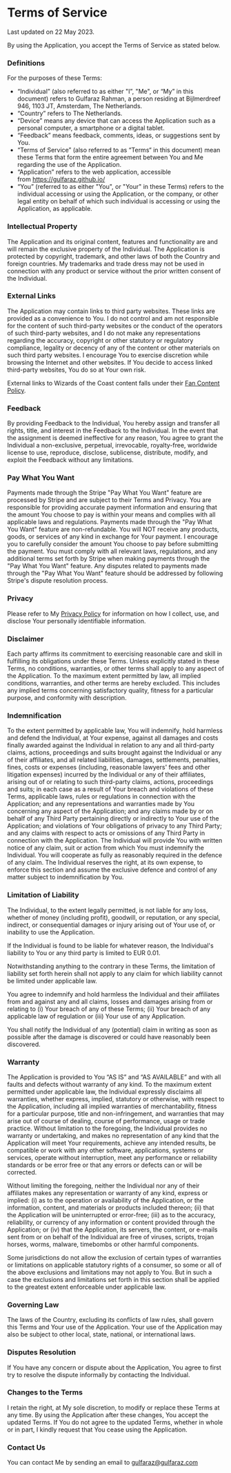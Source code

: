 # Terms of Service

Last updated on 22 May 2023.

By using the Application, you accept the Terms of Service as stated below.

### Definitions

For the purposes of these Terms:

-   “Individual” (also referred to as either "I”, "Me", or “My” in this document) refers to Gulfaraz Rahman, a person residing at Bijlmerdreef 946, 1103 JT, Amsterdam, The Netherlands.
-   “Country” refers to The Netherlands.
-   “Device” means any device that can access the Application such as a personal computer, a smartphone or a digital tablet.
-   “Feedback” means feedback, comments, ideas, or suggestions sent by You.
-   “Terms of Service” (also referred to as “Terms“ in this document) mean these Terms that form the entire agreement between You and Me regarding the use of the Application.
-   “Application” refers to the web application, accessible from https://gulfaraz.github.io/
-   “You” (referred to as either "You", or "Your" in these Terms) refers to the individual accessing or using the Application, or the company, or other legal entity on behalf of which such individual is accessing or using the Application, as applicable.

### Intellectual Property

The Application and its original content, features and functionality are and will remain the exclusive property of the Individual. The Application is protected by copyright, trademark, and other laws of both the Country and foreign countries. My trademarks and trade dress may not be used in connection with any product or service without the prior written consent of the Individual.

### External Links

The Application may contain links to third party websites. These links are provided as a convenience to You. I do not control and am not responsible for the content of such third-party websites or the conduct of the operators of such third-party websites, and I do not make any representations regarding the accuracy, copyright or other statutory or regulatory compliance, legality or decency of any of the content or other materials on such third party websites. I encourage You to exercise discretion while browsing the Internet and other websites. If You decide to access linked third-party websites, You do so at Your own risk.

External links to Wizards of the Coast content falls under their [Fan Content Policy](https://company.wizards.com/en/legal/fancontentpolicy).

### Feedback

By providing Feedback to the Individual, You hereby assign and transfer all rights, title, and interest in the Feedback to the Individual. In the event that the assignment is deemed ineffective for any reason, You agree to grant the Individual a non-exclusive, perpetual, irrevocable, royalty-free, worldwide license to use, reproduce, disclose, sublicense, distribute, modify, and exploit the Feedback without any limitations.

### Pay What You Want

Payments made through the Stripe "Pay What You Want" feature are processed by Stripe and are subject to their Terms and Privacy. You are responsible for providing accurate payment information and ensuring that the amount You choose to pay is within your means and complies with all applicable laws and regulations. Payments made through the "Pay What You Want" feature are non-refundable. You will NOT receive any products, goods, or services of any kind in exchange for Your payment. I encourage you to carefully consider the amount You choose to pay before submitting the payment. You must comply with all relevant laws, regulations, and any additional terms set forth by Stripe when making payments through the "Pay What You Want" feature. Any disputes related to payments made through the "Pay What You Want" feature should be addressed by following Stripe's dispute resolution process.

### Privacy

Please refer to My [Privacy Policy](/dm-screen/#/privacy) for information on how I collect, use, and disclose Your personally identifiable information.

### Disclaimer

Each party affirms its commitment to exercising reasonable care and skill in fulfilling its obligations under these Terms. Unless explicitly stated in these Terms, no conditions, warranties, or other terms shall apply to any aspect of the Application. To the maximum extent permitted by law, all implied conditions, warranties, and other terms are hereby excluded. This includes any implied terms concerning satisfactory quality, fitness for a particular purpose, and conformity with description.

### Indemnification

To the extent permitted by applicable law, You will indemnify, hold harmless and defend the Individual, at Your expense, against all damages and costs finally awarded against the Individual in relation to any and all third-party claims, actions, proceedings and suits brought against the Individual or any of their affiliates, and all related liabilities, damages, settlements, penalties, fines, costs or expenses (including, reasonable lawyers' fees and other litigation expenses) incurred by the Individual or any of their affiliates, arising out of or relating to such third-party claims, actions, proceedings and suits; in each case as a result of Your breach and violations of these Terms, applicable laws, rules or regulations in connection with the Application; and any representations and warranties made by You concerning any aspect of the Application; and any claims made by or on behalf of any Third Party pertaining directly or indirectly to Your use of the Application; and violations of Your obligations of privacy to any Third Party; and any claims with respect to acts or omissions of any Third Party in connection with the Application. The Individual will provide You with written notice of any claim, suit or action from which You must indemnify the Individual. You will cooperate as fully as reasonably required in the defence of any claim. The Individual reserves the right, at its own expense, to enforce this section and assume the exclusive defence and control of any matter subject to indemnification by You.

### Limitation of Liability

The Individual, to the extent legally permitted, is not liable for any loss, whether of money (including profit), goodwill, or reputation, or any special, indirect, or consequential damages or injury arising out of Your use of, or inability to use the Application.

If the Individual is found to be liable for whatever reason, the Individual's liability to You or any third party is limited to EUR 0.01.

Notwithstanding anything to the contrary in these Terms, the limitation of liability set forth herein shall not apply to any claim for which liability cannot be limited under applicable law.

You agree to indemnify and hold harmless the Individual and their affiliates from and against any and all claims, losses and damages arising from or relating to (i) Your breach of any of these Terms; (ii) Your breach of any applicable law of regulation or (iii) Your use of any Application.

You shall notify the Individual of any (potential) claim in writing as soon as possible after the damage is discovered or could have reasonably been discovered.

### Warranty

The Application is provided to You “AS IS” and “AS AVAILABLE” and with all faults and defects without warranty of any kind. To the maximum extent permitted under applicable law, the Individual expressly disclaims all warranties, whether express, implied, statutory or otherwise, with respect to the Application, including all implied warranties of merchantability, fitness for a particular purpose, title and non-infringement, and warranties that may arise out of course of dealing, course of performance, usage or trade practice. Without limitation to the foregoing, the Individual provides no warranty or undertaking, and makes no representation of any kind that the Application will meet Your requirements, achieve any intended results, be compatible or work with any other software, applications, systems or services, operate without interruption, meet any performance or reliability standards or be error free or that any errors or defects can or will be corrected.

Without limiting the foregoing, neither the Individual nor any of their affiliates makes any representation or warranty of any kind, express or implied: (i) as to the operation or availability of the Application, or the information, content, and materials or products included thereon; (ii) that the Application will be uninterrupted or error-free; (iii) as to the accuracy, reliability, or currency of any information or content provided through the Application; or (iv) that the Application, its servers, the content, or e-mails sent from or on behalf of the Individual are free of viruses, scripts, trojan horses, worms, malware, timebombs or other harmful components.

Some jurisdictions do not allow the exclusion of certain types of warranties or limitations on applicable statutory rights of a consumer, so some or all of the above exclusions and limitations may not apply to You. But in such a case the exclusions and limitations set forth in this section shall be applied to the greatest extent enforceable under applicable law.

### Governing Law

The laws of the Country, excluding its conflicts of law rules, shall govern this Terms and Your use of the Application. Your use of the Application may also be subject to other local, state, national, or international laws.

### Disputes Resolution

If You have any concern or dispute about the Application, You agree to first try to resolve the dispute informally by contacting the Individual.

### Changes to the Terms

I retain the right, at My sole discretion, to modify or replace these Terms at any time. By using the Application after these changes, You accept the updated Terms. If You do not agree to the updated Terms, whether in whole or in part, I kindly request that You cease using the Application.

### Contact Us

You can contact Me by sending an email to gulfaraz@gulfaraz.com
